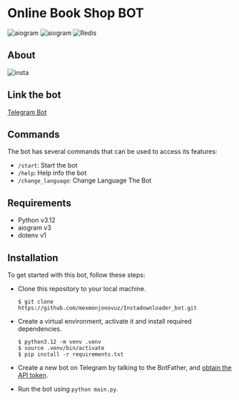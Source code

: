 # Online Book Shop BOT 


![aiogram](https://img.shields.io/badge/python-v3.12-blue.svg?logo=python&logoColor=yellow) ![aiogram](https://img.shields.io/badge/aiogram-v3-blue.svg?logo=telegram) ![Redis](https://img.shields.io/badge/redis-dictionary--storage-red.svg?logo=redis)


## About
![insta](https://github.com/user-attachments/assets/03768fd5-26ac-4d41-8a8a-153596198281)

## Link the bot
[Telegram Bot](https://t.me/worldbooks_storebot)

## Commands

The bot has several commands that can be used to access its features:

- `/start`:  Start the bot
- `/help`:  Help info the bot
- `/change_language`:  Change Language The Bot
 


## Requirements

- Python v3.12
- aiogram v3
- dotenv v1

## Installation

To get started with this bot, follow these steps:

- Clone this repository to your local machine.

    ```
    $ git clone https://github.com/mexmonjonovuz/Instadownloader_bot.git
    
    ```

- Create a virtual environment, activate it and install required dependencies.

    ```
    $ python3.12 -m venv .venv
    $ source .venv/bin/activate
    $ pip install -r requirements.txt
    ```

- Create a new bot on Telegram by talking to the BotFather, and [obtain the API token](https://www.siteguarding.com/en/how-to-get-telegram-bot-api-token).

- Run the bot using `python main.py`.

